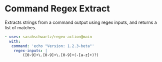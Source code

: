 # Command Regex Extract

Extracts strings from a command output using regex inputs, and returns a list of matches.

```yml
- uses: sarahschwartz/regex-action@main
  with:
   command: 'echo "Version: 1.2.3-beta"'
    regex-inputs: |
        ([0-9]+\.[0-9]+\.[0-9]+(-[a-z]+)?)
```
